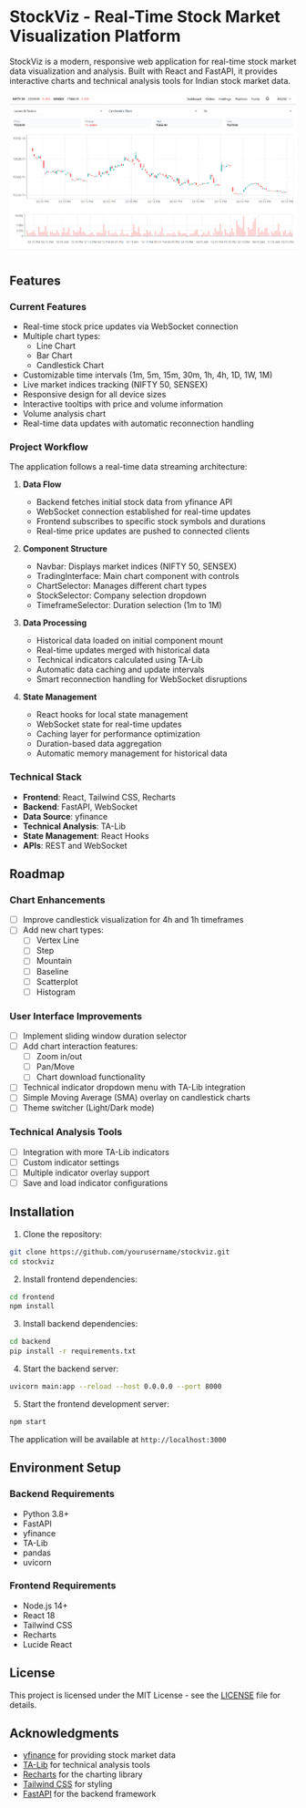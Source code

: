 # StockViz - Real-Time Stock Market Visualization Platform

StockViz is a modern, responsive web application for real-time stock market data visualization and analysis. Built with React and FastAPI, it provides interactive charts and technical analysis tools for Indian stock market data.

![StockViz Demo](./Screenshot%202025-02-10%20003153.png)

## Features

### Current Features
- Real-time stock price updates via WebSocket connection
- Multiple chart types:
  - Line Chart
  - Bar Chart
  - Candlestick Chart
- Customizable time intervals (1m, 5m, 15m, 30m, 1h, 4h, 1D, 1W, 1M)
- Live market indices tracking (NIFTY 50, SENSEX)
- Responsive design for all device sizes
- Interactive tooltips with price and volume information
- Volume analysis chart
- Real-time data updates with automatic reconnection handling

### Project Workflow
The application follows a real-time data streaming architecture:

1. **Data Flow**
   - Backend fetches initial stock data from yfinance API
   - WebSocket connection established for real-time updates
   - Frontend subscribes to specific stock symbols and durations
   - Real-time price updates are pushed to connected clients

2. **Component Structure**
   - Navbar: Displays market indices (NIFTY 50, SENSEX)
   - TradingInterface: Main chart component with controls
   - ChartSelector: Manages different chart types
   - StockSelector: Company selection dropdown
   - TimeframeSelector: Duration selection (1m to 1M)

3. **Data Processing**
   - Historical data loaded on initial component mount
   - Real-time updates merged with historical data
   - Technical indicators calculated using TA-Lib
   - Automatic data caching and update intervals
   - Smart reconnection handling for WebSocket disruptions

4. **State Management**
   - React hooks for local state management
   - WebSocket state for real-time updates
   - Caching layer for performance optimization
   - Duration-based data aggregation
   - Automatic memory management for historical data

### Technical Stack
- **Frontend**: React, Tailwind CSS, Recharts
- **Backend**: FastAPI, WebSocket
- **Data Source**: yfinance
- **Technical Analysis**: TA-Lib
- **State Management**: React Hooks
- **APIs**: REST and WebSocket

## Roadmap

### Chart Enhancements
- [ ] Improve candlestick visualization for 4h and 1h timeframes
- [ ] Add new chart types:
  - [ ] Vertex Line
  - [ ] Step
  - [ ] Mountain
  - [ ] Baseline
  - [ ] Scatterplot
  - [ ] Histogram

### User Interface Improvements
- [ ] Implement sliding window duration selector
- [ ] Add chart interaction features:
  - [ ] Zoom in/out
  - [ ] Pan/Move
  - [ ] Chart download functionality
- [ ] Technical indicator dropdown menu with TA-Lib integration
- [ ] Simple Moving Average (SMA) overlay on candlestick charts
- [ ] Theme switcher (Light/Dark mode)

### Technical Analysis Tools
- [ ] Integration with more TA-Lib indicators
- [ ] Custom indicator settings
- [ ] Multiple indicator overlay support
- [ ] Save and load indicator configurations

## Installation

1. Clone the repository:
```bash
git clone https://github.com/yourusername/stockviz.git
cd stockviz
```

2. Install frontend dependencies:
```bash
cd frontend
npm install
```

3. Install backend dependencies:
```bash
cd backend
pip install -r requirements.txt
```

4. Start the backend server:
```bash
uvicorn main:app --reload --host 0.0.0.0 --port 8000
```

5. Start the frontend development server:
```bash
npm start
```

The application will be available at `http://localhost:3000`

## Environment Setup

### Backend Requirements
- Python 3.8+
- FastAPI
- yfinance
- TA-Lib
- pandas
- uvicorn

### Frontend Requirements
- Node.js 14+
- React 18
- Tailwind CSS
- Recharts
- Lucide React

## License

This project is licensed under the MIT License - see the [LICENSE](LICENSE) file for details.

## Acknowledgments

- [yfinance](https://github.com/ranaroussi/yfinance) for providing stock market data
- [TA-Lib](https://github.com/mrjbq7/ta-lib) for technical analysis tools
- [Recharts](https://recharts.org/) for the charting library
- [Tailwind CSS](https://tailwindcss.com/) for styling
- [FastAPI](https://fastapi.tiangolo.com/) for the backend framework